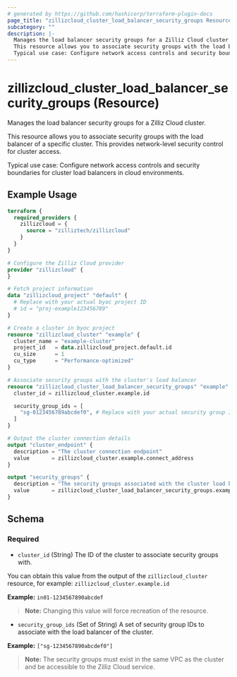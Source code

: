 ```yaml
---
# generated by https://github.com/hashicorp/terraform-plugin-docs
page_title: "zillizcloud_cluster_load_balancer_security_groups Resource - zillizcloud"
subcategory: ""
description: |-
  Manages the load balancer security groups for a Zilliz Cloud cluster.
  This resource allows you to associate security groups with the load balancer of a specific cluster. This provides network-level security control for cluster access.
  Typical use case: Configure network access controls and security boundaries for cluster load balancers in cloud environments.
---
```


# zillizcloud_cluster_load_balancer_security_groups (Resource)

Manages the load balancer security groups for a Zilliz Cloud cluster.

This resource allows you to associate security groups with the load balancer of a specific cluster. This provides network-level security control for cluster access.

Typical use case: Configure network access controls and security boundaries for cluster load balancers in cloud environments.

## Example Usage

```terraform
terraform {
  required_providers {
    zillizcloud = {
      source = "zilliztech/zillizcloud"
    }
  }
}

# Configure the Zilliz Cloud provider
provider "zillizcloud" {
}

# Fetch project information
data "zillizcloud_project" "default" {
  # Replace with your actual byoc project ID
  # id = "proj-example123456789"
}

# Create a cluster in byoc project
resource "zillizcloud_cluster" "example" {
  cluster_name = "example-cluster"
  project_id   = data.zillizcloud_project.default.id
  cu_size      = 1
  cu_type      = "Performance-optimized"
}

# Associate security groups with the cluster's load balancer
resource "zillizcloud_cluster_load_balancer_security_groups" "example" {
  cluster_id = zillizcloud_cluster.example.id

  security_group_ids = [
    "sg-0123456789abcdef0", # Replace with your actual security group ID
  ]
}

# Output the cluster connection details
output "cluster_endpoint" {
  description = "The cluster connection endpoint"
  value       = zillizcloud_cluster.example.connect_address
}

output "security_groups" {
  description = "The security groups associated with the cluster load balancer"
  value       = zillizcloud_cluster_load_balancer_security_groups.example.security_group_ids
}
```

<!-- schema generated by tfplugindocs -->
## Schema

### Required

- `cluster_id` (String) The ID of the cluster to associate security groups with.

You can obtain this value from the output of the `zillizcloud_cluster` resource, for example:
`zillizcloud_cluster.example.id`

**Example:**
`in01-1234567890abcdef`

> **Note:** Changing this value will force recreation of the resource.
- `security_group_ids` (Set of String) A set of security group IDs to associate with the load balancer of the cluster.

**Example:**
`["sg-1234567890abcdef0"]`

> **Note:** The security groups must exist in the same VPC as the cluster and be accessible to the Zilliz Cloud service.
